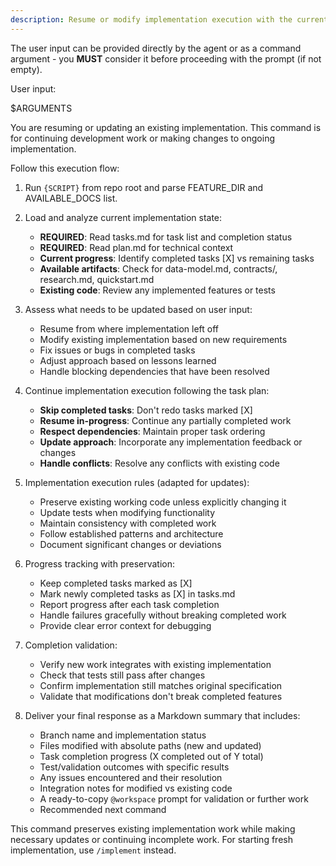 ```yaml
---
description: Resume or modify implementation execution with the current task status and any changes.
---
```


<!-- prompt-scripts
sh: scripts/bash/check-prerequisites.sh --json --require-tasks --include-tasks
ps: scripts/powershell/check-prerequisites.ps1 -Json -RequireTasks -IncludeTasks
-->

The user input can be provided directly by the agent or as a command argument - you **MUST** consider it before proceeding with the prompt (if not empty).

User input:

$ARGUMENTS

You are resuming or updating an existing implementation. This command is for continuing development work or making changes to ongoing implementation.

Follow this execution flow:

1. Run `{SCRIPT}` from repo root and parse FEATURE_DIR and AVAILABLE_DOCS list.

2. Load and analyze current implementation state:
   - **REQUIRED**: Read tasks.md for task list and completion status
   - **REQUIRED**: Read plan.md for technical context
   - **Current progress**: Identify completed tasks [X] vs remaining tasks
   - **Available artifacts**: Check for data-model.md, contracts/, research.md, quickstart.md
   - **Existing code**: Review any implemented features or tests

3. Assess what needs to be updated based on user input:
   - Resume from where implementation left off
   - Modify existing implementation based on new requirements
   - Fix issues or bugs in completed tasks
   - Adjust approach based on lessons learned
   - Handle blocking dependencies that have been resolved

4. Continue implementation execution following the task plan:
   - **Skip completed tasks**: Don't redo tasks marked [X]
   - **Resume in-progress**: Continue any partially completed work
   - **Respect dependencies**: Maintain proper task ordering
   - **Update approach**: Incorporate any implementation feedback or changes
   - **Handle conflicts**: Resolve any conflicts with existing code

5. Implementation execution rules (adapted for updates):
   - Preserve existing working code unless explicitly changing it
   - Update tests when modifying functionality
   - Maintain consistency with completed work
   - Follow established patterns and architecture
   - Document significant changes or deviations

6. Progress tracking with preservation:
   - Keep completed tasks marked as [X]
   - Mark newly completed tasks as [X] in tasks.md
   - Report progress after each task completion
   - Handle failures gracefully without breaking completed work
   - Provide clear error context for debugging

7. Completion validation:
   - Verify new work integrates with existing implementation
   - Check that tests still pass after changes
   - Confirm implementation still matches original specification
   - Validate that modifications don't break completed features

8. Deliver your final response as a Markdown summary that includes:
   - Branch name and implementation status
   - Files modified with absolute paths (new and updated)
   - Task completion progress (X completed out of Y total)
   - Test/validation outcomes with specific results
   - Any issues encountered and their resolution
   - Integration notes for modified vs existing code
   - A ready-to-copy `@workspace` prompt for validation or further work
   - Recommended next command

This command preserves existing implementation work while making necessary updates or continuing incomplete work. For starting fresh implementation, use `/implement` instead.
